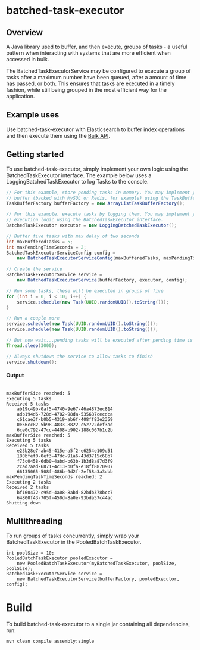 # batched-task-executor

## Overview

A Java library used to buffer, and then execute, groups of tasks - a useful pattern when interacting with systems that are more efficient when accessed in bulk.

The BatchedTaskExecutorService may be configured to execute a group of tasks after a maximum number have been queued, after a amount of time has passed, or both. This ensures that tasks are executed in a timely fashion, while still being grouped in the most efficient way for the application.

## Example uses

Use batched-task-executor with Elasticsearch to buffer index operations and then execute them using the [Bulk API](https://www.elastic.co/guide/en/elasticsearch/reference/current/docs-bulk.html).

## Getting started

To use batched-task-executor, simply implement your own logic using the BatchedTaskExecutor interface. The example below uses a LoggingBatchedTaskExecutor to log Tasks to the console.

```java
// For this example, store pending tasks in memory. You may implement your own 
// buffer (backed with MySQL or Redis, for example) using the TaskBuffer interface.
TaskBufferFactory bufferFactory = new ArrayListTaskBufferFactory();

// For this example, execute tasks by logging them. You may implement your own 
// execution logic using the BatchedTaskExecutor interface.
BatchedTaskExecutor executor = new LoggingBatchedTaskExecutor();

// Buffer five tasks with max delay of two seconds
int maxBufferedTasks = 5;
int maxPendingTimeSeconds = 2;
BatchedTaskExecutorServiceConfig config = 
	new BatchedTaskExecutorServiceConfig(maxBufferedTasks, maxPendingTimeSeconds);

// Create the service
BatchedTaskExecutorService service = 
	new BatchedTaskExecutorService(bufferFactory, executor, config);

// Run some tasks, these will be executed in groups of five
for (int i = 0; i < 10; i++) {
	service.schedule(new Task(UUID.randomUUID().toString()));
}

// Run a couple more
service.schedule(new Task(UUID.randomUUID().toString()));
service.schedule(new Task(UUID.randomUUID().toString()));

// But now wait...pending tasks will be executed after pending time is reached
Thread.sleep(3000);

// Always shutdown the service to allow tasks to finish
service.shutdown();

```

#### Output

```

maxBufferSize reached: 5
Executing 5 tasks
Received 5 tasks
	ab19c49b-0af5-4740-9e67-46a4873ec814
	adb194d6-728d-4702-98da-535687cecdca
	c61cae3f-b0b5-4319-ab6f-408ff83e2359
	0e56cc82-5b98-4833-8822-c52722def3ad
	6ce0c792-47cc-4408-b902-188c067b1c2b
maxBufferSize reached: 5
Executing 5 tasks
Received 5 tasks
	e23b28e7-ab45-415e-a5f2-e6254e109d51
	180bfef0-0ef3-47dc-91a6-43d3715c68b7
	f73c0458-6db0-4abd-b63b-1b3d8a87d3f9
	2cad7aad-6871-4c13-b0fa-e18ff8870907
	66135065-508f-486b-9d2f-2ef58a3a3dbb
maxPendingTaskTimeSeconds reached: 2
Executing 2 tasks
Received 2 tasks
	bf160472-c95d-4a08-8abd-82bdb378bcc7
	64800f43-705f-450d-8a0e-93bda57c44ac
Shutting down

```

## Multithreading

To run groups of tasks concurrently, simply wrap your BatchedTaskExecutor in the PooledBatchTaskExecutor.

```
int poolSize = 10;
PooledBatchTaskExecutor pooledExecutor = 
	new PooledBatchTaskExecutor(myBatchedTaskExecutor, poolSize, poolSize);
BatchedTaskExecutorService service = 
	new BatchedTaskExecutorService(bufferFactory, pooledExecutor, config);
```

# Build

To build batched-task-executor to a single jar containing all dependencies, run:

```
mvn clean compile assembly:single
```
